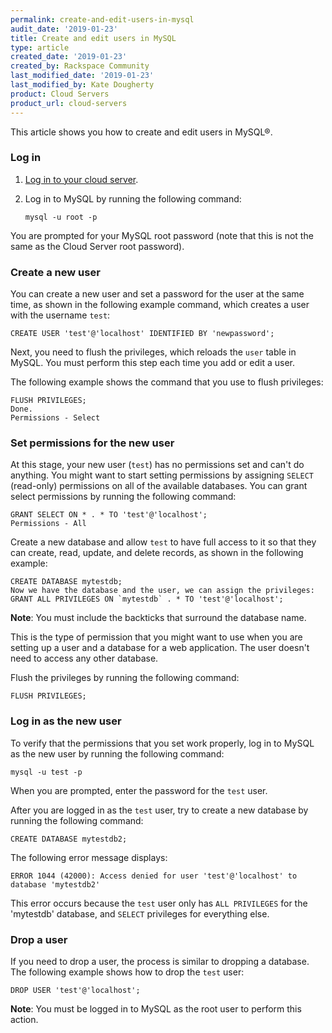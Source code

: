 ```yaml
---
permalink: create-and-edit-users-in-mysql
audit_date: '2019-01-23'
title: Create and edit users in MySQL
type: article
created_date: '2019-01-23'
created_by: Rackspace Community
last_modified_date: '2019-01-23'
last_modified_by: Kate Dougherty
product: Cloud Servers
product_url: cloud-servers
---
```


This article shows you how to create and edit users in MySQL&reg;.

### Log in

1. [Log in to your cloud server](https://docs-ospc.rackspace.com/support/how-to/cloud-servers/connect-to-a-cloud-server/).
2. Log in to MySQL by running the following command:

       mysql -u root -p

You are prompted for your MySQL root password (note that this is not the same as
the Cloud Server root password).

### Create a new user

You can create a new user and set a password for the user at the same time, as
shown in the following example command, which creates a user with the username
`test`:

    CREATE USER 'test'@'localhost' IDENTIFIED BY 'newpassword';

Next, you need to flush the privileges, which reloads the `user` table in
MySQL. You must perform this step each time you add or edit a user.

The following example shows the command that you use to flush privileges:

    FLUSH PRIVILEGES;
    Done.
    Permissions - Select

### Set permissions for the new user

At this stage, your new user (`test`) has no permissions set and can't do
anything. You might want to start setting permissions by assigning `SELECT`
(read-only) permissions on all of the available databases. You can grant
select permissions by running the following command:

    GRANT SELECT ON * . * TO 'test'@'localhost';
    Permissions - All

Create a new database and allow `test` to have full access to it so that they
can create, read, update, and delete records, as shown in the following
example:

    CREATE DATABASE mytestdb;
    Now we have the database and the user, we can assign the privileges:
    GRANT ALL PRIVILEGES ON `mytestdb` . * TO 'test'@'localhost';

**Note**: You must include the backticks that surround the database name.

This is the type of permission that you might want to use when you are setting
up a user and a database for a web application. The user doesn't need to
access any other database.

Flush the privileges by running the following command:

    FLUSH PRIVILEGES;

### Log in as the new user

To verify that the permissions that you set work properly, log in to MySQL as
the new user by running the following command:

    mysql -u test -p

When you are prompted, enter the password for the `test` user.

After you are logged in as the `test` user, try to create a new database
by running the following command:

    CREATE DATABASE mytestdb2;

The following error message displays:

    ERROR 1044 (42000): Access denied for user 'test'@'localhost' to database 'mytestdb2'

This error occurs because the `test` user only has `ALL PRIVILEGES` for
the 'mytestdb' database, and `SELECT` privileges for everything else.

### Drop a user

If you need to drop a user, the process is similar to dropping a database. The
following example shows how to drop the `test` user:

    DROP USER 'test'@'localhost';

**Note**: You must be logged in to MySQL as the root user to perform this
action.
